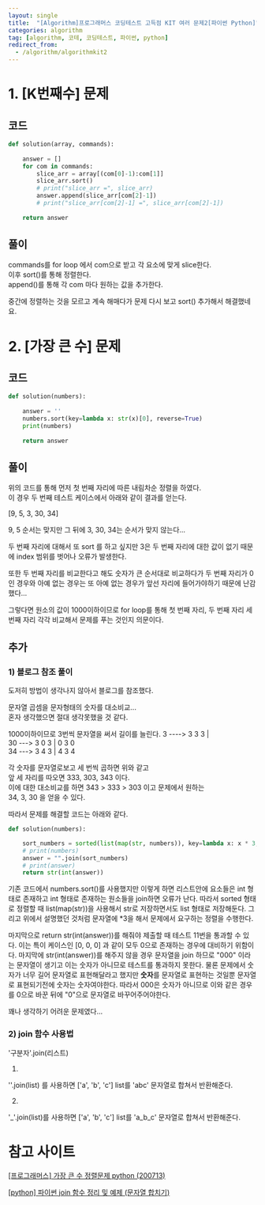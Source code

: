 ```yaml
---
layout: single
title:  "[Algorithm]프로그래머스 코딩테스트 고득점 KIT 여러 문제2[파이썬 Python]"
categories: algorithm
tag: [algorithm, 코테, 코딩테스트, 파이썬, python]
redirect_from:
  - /algorithm/algorithmkit2
---
```


# 1. [K번째수] 문제
## 코드
```python
def solution(array, commands):
    
    answer = []
    for com in commands:
        slice_arr = array[(com[0]-1):com[1]]
        slice_arr.sort()
        # print("slice_arr =", slice_arr)
        answer.append(slice_arr[com[2]-1])
        # print("slice_arr[com[2]-1] =", slice_arr[com[2]-1])
    
    return answer
```
## 풀이

commands를 for loop 에서 com으로 받고 각 요소에 맞게 slice한다.  
이후 sort()를 통해 정렬한다.  
append()를 통해 각 com 마다 원하는 값을 추가한다.  

중간에 정렬하는 것을 모르고 계속 해매다가 문제 다시 보고 sort() 추가해서 해결했네요.

# 2. [가장 큰 수] 문제
## 코드
```python
def solution(numbers):
    
    answer = ''
    numbers.sort(key=lambda x: str(x)[0], reverse=True)
    print(numbers)
    
    return answer
```

## 풀이
위의 코드를 통해 먼저 첫 번째 자리에 따른 내림차순 정렬을 하였다.  
이 경우 두 번째 테스트 케이스에서 아래와 같이 결과를 얻는다.

[9, 5, 3, 30, 34]

9, 5 순서는 맞지만 그 뒤에 3, 30, 34는 순서가 맞지 않는다...

두 번째 자리에 대해서 또 sort 를 하고 싶지만 3은 두 번째 자리에 대한 값이 없기 때문에
index 범위를 벗어나 오류가 발생한다.  

또한 두 번째 자리를 비교한다고 해도 숫자가 큰 순서대로 비교하다가 두 번째 자리가
0인 경우와 아예 없는 경우는 또 아예 없는 경우가 앞선 자리에 들어가야하기 때문에 난감했다...  

그렇다면 원소의 값이 1000이하이므로 for loop를 통해
첫 번째 자리, 두 번째 자리 세 번째 자리 각각 비교해서 문제를 푸는 것인지 의문이다.

## 추가

### 1) 블로그 참조 풀이
도저히 방법이 생각나지 않아서 블로그를 참조했다.

문자열 곱셈을 문자형태의 숫자를 대소비교...  
혼자 생각했으면 절대 생각못했을 것 같다.

1000이하이므로 3번씩 문자열을 써서 길이를 늘린다.
3 ----> 3 3 3 |  
30 ---> 3 0 3 | 0 3 0  
34 ---> 3 4 3 | 4 3 4   

각 숫자를 문자열로보고 세 번씩 곱하면 위와 같고  
앞 세 자리를 따오면 333, 303, 343 이다.  
이에 대한 대소비교를 하면 343 > 333 > 303 이고 문제에서 원하는  
34, 3, 30 을 얻을 수 있다.

따라서 문제를 해결할 코드는 아래와 같다.   
```python
def solution(numbers):

    sort_numbers = sorted(list(map(str, numbers)), key=lambda x: x * 3, reverse=True)
    # print(numbers)
    answer = "".join(sort_numbers)
    # print(answer)
    return str(int(answer))
```
기존 코드에서 numbers.sort()를 사용했지만 이렇게 하면 리스트안에 
요소들은 int 형태로 존재하고 int 형태로 존재하는 원소들을 join하면 오류가 난다.
따라서 sorted 형태로 정렬할 때 list(map(str))을 사용해서 str로 저장하면서도
list 형태로 저장해둔다. 그리고 위에서 설명했던 것처럼 문자열에 *3을 해서 문제에서 요구하는
정렬을 수행한다.

마지막으로 return str(int(answer))를 해줘야 제출할 때 테스트 11번을 통과할 수 있다.
이는 특이 케이스인 [0, 0, 0] 과 같이 모두 0으로 존재하는 경우에 대비하기 위함이다.
마지막에 str(int(answer))를 해주지 않을 경우 문자열을 join 하므로 "000" 이라는 문자열이 생기고 이는
숫자가 아니므로 테스트를 통과하지 못한다. 물론 문제에서 숫자가 너무 길어 문자열로
표현해달라고 했지만 **숫자**를 문자열로 표현하는 것일뿐 문자열로 표현되기전에
숫자는 숫자여야한다. 따라서 000은 숫자가 아니므로 이와 같은 경우를 0으로 바꾼 뒤에 "0"으로 문자열로
바꾸어주어야한다.

꽤나 생각하기 어려운 문제였다...

### 2) join 함수 사용법

'구분자'.join(리스트)

1)
''.join(list) 를 사용하면 ['a', 'b', 'c'] list를 'abc' 문자열로 합쳐서 반환해준다.

2)
'_'.join(list)를 사용하면 ['a', 'b', 'c'] list를 'a_b_c' 문자열로 합쳐서 반환해준다.

# 참고 사이트
[[프로그래머스] 가장 큰 수 정렬문제 python (200713)](https://huidea.tistory.com/4)    

[[python] 파이썬 join 함수 정리 및 예제 (문자열 합치기)](https://blockdmask.tistory.com/468)
